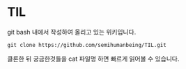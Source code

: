 # TIL

git bash 내에서 작성하여 올리고 있는 위키입니다.

```
git clone https://github.com/semihumanbeing/TIL.git
```

클론한 뒤 궁금한것들을 cat 파일명 하면 
빠르게 읽어볼 수 있습니다.
